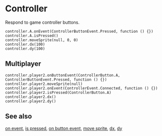 # Controller

Respond to game controller buttons.

```cards
controller.A.onEvent(ControllerButtonEvent.Pressed, function () {})
controller.A.isPressed()
controller.moveSprite(null, 0, 0)
controller.dx(100)
controller.dy(100)
```

## Multiplayer

```cards
controller.player2.onButtonEvent(ControllerButton.A, ControllerButtonEvent.Pressed, function () {})
controller.player2.moveSprite(null)
controller.player2.onEvent(ControllerEvent.Connected, function () {})
controller.player2.isPressed(ControllerButton.A)
controller.player2.dx()
controller.player2.dy()
```

## See also

[on event](/reference/controller/button/on-event),
[is pressed](/reference/controller/button/is-pressed),
[on button event](/reference/controller/button/on-buttonevent),
[move sprite](/reference/controller/move-sprite),
[dx](/reference/controller/dx),
[dy](/reference/controller/dy)
